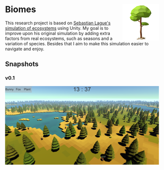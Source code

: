 # Biomes <img src="icon.png" align="right" width="120">

This research project is based on [Sebastian Lague's simulation of ecosystems](https://www.youtube.com/watch?v=r_It_X7v-1E) using Unity.
My goal is to improve upon his original simulation by adding extra factors from real ecosystems, such as seasons and a variation of species. Besides that I aim to make this simulation easier to navigate and enjoy.

## Snapshots
### v0.1
<img src="thumbnail.png">
